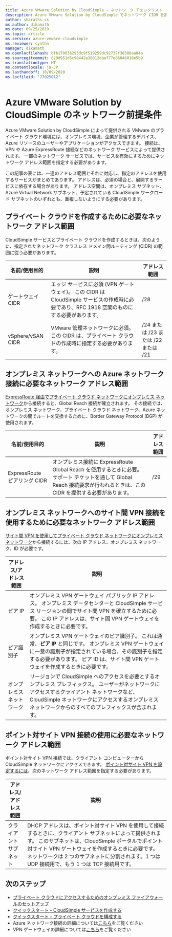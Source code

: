 ```yaml
---
title: Azure VMware Solution by CloudSimple - ネットワーク チェックリスト
description: Azure VMware Solution by CloudSimple でネットワーク CIDR を割り当てるためのチェックリスト
author: sharaths-cs
ms.author: dikamath
ms.date: 09/25/2019
ms.topic: article
ms.service: azure-vmware-cloudsimple
ms.reviewer: cynthn
manager: dikamath
ms.openlocfilehash: bfb170036293dc9f519259dc92737f30380aa84a
ms.sourcegitcommit: 829d951d5c90442a38012daaf77e86046018e5b9
ms.translationtype: HT
ms.contentlocale: ja-JP
ms.lasthandoff: 10/09/2020
ms.locfileid: "77025012"
---
```

# <a name="networking-prerequisites-for-azure-vmware-solution-by-cloudsimple"></a>Azure VMware Solution by CloudSimple のネットワーク前提条件

Azure VMware Solution by CloudSimple によって提供される VMware のプライベート クラウド環境には、オンプレミス環境、企業が管理するデバイス、Azure リソースのユーザーやアプリケーションがアクセスできます。 接続は、VPN や Azure ExpressRoute 接続などのネットワーク サービスによって提供されます。 一部のネットワーク サービスでは、サービスを有効にするためにネットワーク アドレス範囲を指定する必要があります。 

この記事の表には、一連のアドレス範囲とそれに対応し、指定のアドレスを使用するサービスがまとめてあります。 アドレスは、必須の場合と、展開するサービスに依存する場合があります。 アドレス空間は、オンプレミス サブネット、Azure Virtual Network サブネット、予定されている CloudSimple ワークロード サブネットのいずれとも、重複しないようにする必要があります。

## <a name="network-address-ranges-required-for-creating-a-private-cloud"></a>プライベート クラウドを作成するために必要なネットワーク アドレス範囲

CloudSimple サービスとプライベート クラウドを作成するときは、次のように、指定されたネットワーク クラスレス ドメイン間ルーティング (CIDR) の範囲に従う必要があります。

| 名前/使用目的     | 説明                                                                                                                            | アドレス範囲            |
|-------------------|----------------------------------------------------------------------------------------------------------------------------------------|--------------------------|
| ゲートウェイ CIDR      | エッジ サービスに必須 (VPN ゲートウェイ)。  この CIDR は CloudSimple サービスの作成時に必要であり、RFC 1918 空間のものにする必要があります。 | /28                      |
| vSphere/vSAN CIDR | VMware 管理ネットワークに必須。 この CIDR は、プライベート クラウドの作成時に指定する必要があります。                                    | /24 または /23 または /22 または /21 |

## <a name="network-address-range-required-for-azure-network-connection-to-an-on-premises-network"></a>オンプレミス ネットワークへの Azure ネットワーク接続に必要なネットワーク アドレス範囲

[ExpressRoute 経由でプライベート クラウド ネットワークにオンプレミス ネットワーク](on-premises-connection.md)から接続すると、Global Reach 接続が確立されます。  その接続では、オンプレミス ネットワーク、プライベート クラウド ネットワーク、Azure ネットワークの間でルートを交換するために、Border Gateway Protocol (BGP) が使用されます。

| 名前/使用目的             | 説明                                                                                                                                                                             | アドレス範囲 |
|---------------------------|-----------------------------------------------------------------------------------------------------------------------------------------------------------------------------------------|---------------|
| ExpressRoute ピアリング CIDR | オンプレミス接続に ExpressRoute Global Reach を使用するときに必要。 サポート チケットを通して Global Reach 接続要求が行われるときは、この CIDR を提供する必要があります。 | /29           |

## <a name="network-address-range-required-for-using-a-site-to-site-vpn-connection-to-an-on-premises-network"></a>オンプレミス ネットワークへのサイト間 VPN 接続を使用するために必要なネットワーク アドレス範囲

[サイト間 VPN を使用してプライベート クラウド ネットワークにオンプレミス ネットワーク](vpn-gateway.md)から接続するには、次の IP アドレス、オンプレミス ネットワーク、ID が必要です。 

| アドレス/アドレス範囲 | 説明                                                                                                                                                                                                                                                           |
|-----------------------|-----------------------------------------------------------------------------------------------------------------------------------------------------------------------------------------------------------------------------------------------------------------------|
| ピア IP               | オンプレミス VPN ゲートウェイ パブリック IP アドレス。 オンプレミス データセンターと CloudSimple サービス リージョンの間でサイト間 VPN を確立するために必要。 この IP アドレスは、サイト間 VPN ゲートウェイを作成するときに必要です。                                         |
| ピア識別子       | オンプレミス VPN ゲートウェイのピア識別子。 これは通常、**ピア IP** と同じです。  オンプレミス VPN ゲートウェイに一意の識別子が指定されている場合、その識別子を指定する必要があります。  ピア ID は、サイト間 VPN ゲートウェイを作成するときに必要です。   |
| オンプレミス ネットワーク   | リージョンで CloudSimple へのアクセスを必要とするオンプレミス プレフィックス。  ユーザーがネットワークにアクセスするクライアント ネットワークなど、CloudSimple ネットワークにアクセスするオンプレミス ネットワークからのすべてのプレフィックスが含まれます。                                         |

## <a name="network-address-range-required-for-using-point-to-site-vpn-connections"></a>ポイント対サイト VPN 接続の使用に必要なネットワーク アドレス範囲

ポイント対サイト VPN 接続では、クライアント コンピューターから CloudSimple ネットワークにアクセスできます。  [ポイント対サイト VPN を設定するには](vpn-gateway.md)、次のネットワーク アドレス範囲を指定する必要があります。

| アドレス/アドレス範囲 | 説明                                                                                                                                                                                                                                                                                                  |
|-----------------------|--------------------------------------------------------------------------------------------------------------------------------------------------------------------------------------------------------------------------------------------------------------------------------------------------------------|
| クライアント サブネット         | DHCP アドレスは、ポイント対サイト VPN を使用して接続するときに、クライアント サブネットによって提供されます。 このサブネットは、CloudSimple ポータルでポイント対サイト VPN ゲートウェイを作成するときに必要です。  ネットワークは 2 つのサブネットに分割されます。1 つは UDP 接続用で、もう 1 つは TCP 接続用です。 |

## <a name="next-steps"></a>次のステップ

* [プライベート クラウドにアクセスするためのオンプレミス ファイアウォールのセットアップ](on-premises-firewall-configuration.md)
* [クイックスタート - CloudSimple サービスを作成する](quickstart-create-cloudsimple-service.md)
* [クイックスタート - プライベート クラウドを構成する](quickstart-create-private-cloud.md)
* Azure ネットワーク接続の詳細については[こちら](cloudsimple-azure-network-connection.md)をご覧ください
* VPN ゲートウェイの詳細については[こちら](cloudsimple-vpn-gateways.md)をご覧ください
